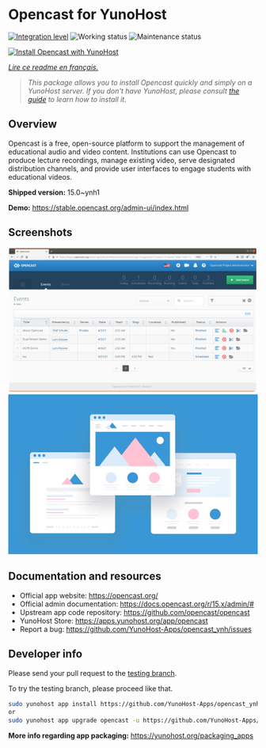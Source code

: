<!--
N.B.: This README was automatically generated by https://github.com/YunoHost/apps/tree/master/tools/README-generator
It shall NOT be edited by hand.
-->

# Opencast for YunoHost

[![Integration level](https://dash.yunohost.org/integration/opencast.svg)](https://dash.yunohost.org/appci/app/opencast) ![Working status](https://ci-apps.yunohost.org/ci/badges/opencast.status.svg) ![Maintenance status](https://ci-apps.yunohost.org/ci/badges/opencast.maintain.svg)

[![Install Opencast with YunoHost](https://install-app.yunohost.org/install-with-yunohost.svg)](https://install-app.yunohost.org/?app=opencast)

*[Lire ce readme en français.](./README_fr.md)*

> *This package allows you to install Opencast quickly and simply on a YunoHost server.
If you don't have YunoHost, please consult [the guide](https://yunohost.org/#/install) to learn how to install it.*

## Overview

Opencast is a free, open-source platform to support the management of educational audio and video content. Institutions can use Opencast to produce lecture recordings, manage existing video, serve designated distribution channels, and provide user interfaces to engage students with educational videos.


**Shipped version:** 15.0~ynh1

**Demo:** https://stable.opencast.org/admin-ui/index.html

## Screenshots

![Screenshot of Opencast](./doc/screenshots/screeshot.png)
![Screenshot of Opencast](./doc/screenshots/example.jpg)

## Documentation and resources

* Official app website: <https://opencast.org/>
* Official admin documentation: <https://docs.opencast.org/r/15.x/admin/#>
* Upstream app code repository: <https://github.com/opencast/opencast>
* YunoHost Store: <https://apps.yunohost.org/app/opencast>
* Report a bug: <https://github.com/YunoHost-Apps/opencast_ynh/issues>

## Developer info

Please send your pull request to the [testing branch](https://github.com/YunoHost-Apps/opencast_ynh/tree/testing).

To try the testing branch, please proceed like that.

``` bash
sudo yunohost app install https://github.com/YunoHost-Apps/opencast_ynh/tree/testing --debug
or
sudo yunohost app upgrade opencast -u https://github.com/YunoHost-Apps/opencast_ynh/tree/testing --debug
```

**More info regarding app packaging:** <https://yunohost.org/packaging_apps>

